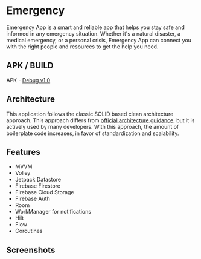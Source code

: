 Emergency
=========

Emergency App is a smart and reliable app that helps you stay safe and informed in any emergency situation. Whether it's a natural disaster, a medical emergency, or a personal crisis, Emergency App can connect you with the right people and resources to get the help you need.

## APK / BUILD
APK - [Debug v1.0](app/debug/poi-debug.apk)

## Architecture
This application follows the classic SOLID based clean architecture approach. This approach differs from
[official architecture guidance](https://developer.android.com/topic/architecture), but it is actively used by many developers.
With this approach, the amount of boilerplate code increases, in favor of standardization and scalability.

## Features
- MVVM
- Volley
- Jetpack Datastore
- Firebase Firestore
- Firebase Cloud Storage
- Firebase Auth
- Room
- WorkManager for notifications
- Hilt
- Flow
- Coroutines

## Screenshots
